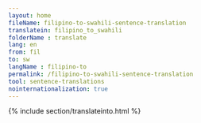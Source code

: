 ```yaml
---
layout: home
fileName: filipino-to-swahili-sentence-translation
translatein: filipino_to_swahili
folderName : translate
lang: en
from: fil
to: sw
langName : filipino-to
permalink: /filipino-to-swahili-sentence-translation
tool: sentence-translations
nointernationalization: true
---
```

{% include section/translateinto.html %}
